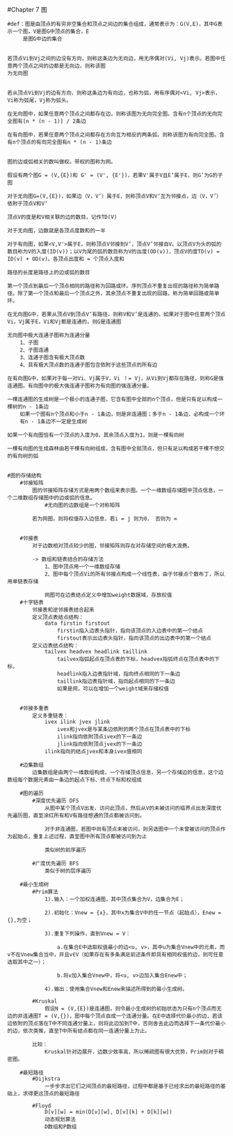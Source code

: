 #Chapter 7  	图

	#def：图是由顶点的有穷非空集合和顶点之间边的集合组成，通常表示为：G(V,E)，其中G表示一个图，V是图G中顶点的集合，E
		 是图G中边的集合


	若顶点Vi到Vj之间的边没有方向，则称这条边为无向边，用无序偶对(Vi, Vj)表示。若图中任意两个顶点之间的边都是无向边，则称该图
	为无向图


	若从顶点Vi到Vj的边有方向，则称这条边为有向边，也称为弧，用有序偶对<Vi, Vj>表示，Vi称为弧尾，Vj称为弧头。

	在无向图中，如果任意两个顶点之间都存在边，则称该图为无向完全图。含有n个顶点的无向完全图有[n * (n - 1)] / 2条边

	在有向图中，若果任意两个顶点之间都存在方向互为相反的两条弧，则称该图为有向完全图。含有n个顶点的有向完全图有n * (n - 1)条边


	图的边或弧相关的数叫做权。带权的图称为网。

	假设有两个图G = (V,{E})和 G' = (V', {E'})，若果V'属于V且E‘属于E，则G’为G的子图

	对于无向图G=(V,{E})，如果边（V，V‘）属于E，则称顶点V和V‘互为邻接点，边（V，V’）依附于顶点V和V‘

	顶点V的度是和V相关联的边的数目，记作TD(V)

	对于无向图，边数就是各顶点度数和的一半

	对于有向图，如果<V,V'>属于E，则称顶点V邻接到V‘，顶点V’邻接自V。以顶点V为头的弧的数目称为V的入度(ID(v))；以V为尾的弧的数目称为V的出度(OD(v))，顶点V的度TD(v) = ID(v) + OD(v)。各顶点出度和 = 个顶点入度和

	路径的长度是路径上的边或弧的数目

	第一个顶点到最后一个顶点相同的路径称为回路或环。序列顶点不重复出现的路径称为简单路径。除了第一个顶点和最后一个顶点之外，其余顶点不重复出现的回路，称为简单回路或简单环。

	在无向图G中，若果从顶点V到顶点V‘有路径，则称V和V’是连通的。如果对于图中任意两个顶点Vi，Vj属于E，Vi和Vj都是连通的，则G是连通图

	无向图中极大连通子图称为连通分量
		1、子图
		2、子图连通
		3、连通子图含有极大顶点数
		4、具有极大顶点数的连通子图包含依附于这些顶点的所有边

	在有向图G中，如果对于每一对Vi、Vj属于V，Vi ！= Vj，从Vi到Vj都存在路径，则称G是强连通图。有向图中的极大强连通子图称为有向图的强连通分量。

	一棵连通图的生成树是一个极小的连通子图，它含有图中全部的n个顶点，但是只有足以构成一棵树的n - 1条边
		如果一个图有n个顶点和小于n - 1条边，则是非连通图；多于n - 1条边，必构成一个环
		有n - 1条边不一定是生成树

	如果一个有向图恰有一个顶点的入度为0，其余顶点入度为1，则是一棵有向树

	一棵有向图的生成森林由若干棵有向树组成，含有图中全部顶点，但只有足以构成若干棵不想交的有向树的弧


	#图的存储结构
		#邻接矩阵
			图的邻接矩阵存储方式是用两个数组来表示图。一个一维数组存储图中顶点信息，一个二维数组存储图中的边或弧的信息。
				#无向图的边数组是一个对称矩阵

			若为网图，则将权值存入边信息，若i = j 则为0， 否则为 ∞


		#邻接表
			对于边数相对顶点较少的图，邻接矩阵则存在对存储空间的极大浪费。

			-> 数组和链表结合的存储方法
				1、图中顶点用一个一维数组存储
				2、图中每个顶点Vi的所有邻接点构成一个线性表，由于邻接点个数布丁，所以用单链表存储

				网图可在边表结点定义中增加weight数据域，存放权值
		#十字链表
			邻接表和逆邻接表结合起来
			定义顶点表结点结构：
				data firstin firstout
					firstin指入边表头指针，指向该顶点的入边表中的第一个结点
					firstout表示出边表头指针，指向该顶点的出边表中的第一个结点
			定义边表结点结构：
				tailvex headvex headlink taillink
					tailvex指弧起点在顶点表的下标，headvex指弧终点在顶点表中的下标，
					headlink指入边表指针域，指向终点相同的下一条边
					taillink指边表指针域，指向起点相同的下一条边
					如果是网，可以在增加一个weight域来存储权值

			
		#邻接多重表
			定义多重链表：
				ivex ilink jvex jlink
					ivex和jvex是与某条边依附的两个顶点在顶点表中的下标
					ilink指向依附顶点ivex的下一条边
					jlink指向依附顶点jvex的下一条边
				ilink指向的结点jvex和本身ivex值相同

		#边集数组
			边集数组是由两个一维数组构成，一个存储顶点信息，另一个存储边的信息，这个边数组每个数据元素由一条边的起点下标、终点下标和权组成

		#图的遍历
			#深度优先遍历 DFS
				从图中某个顶点V出发，访问此顶点，然后从V的未被访问的临界点出发深度优先遍历图，直至涂红所有和V有路径想通的顶点都被访问到。

				对于非连通图，若图中尚有顶点未被访问，则另选图中一个未曾被访问的顶点作为起始点，重复上述过程，直至图中所有顶点都被访问到为止

				类似树的前序遍历

			#广度优先遍历 BFS
				类似于树的层序遍历

		#最小生成树
			#Prim算法
				1).输入：一个加权连通图，其中顶点集合为V，边集合为E；

				2).初始化：Vnew = {x}，其中x为集合V中的任一节点（起始点），Enew = {},为空；

				3).重复下列操作，直到Vnew = V：

					a.在集合E中选取权值最小的边<u, v>，其中u为集合Vnew中的元素，而v不在Vnew集合当中，并且v∈V（如果存在有多条满足前述条件即具有相同权值的边，则可任意选取其中之一）；

					b.将v加入集合Vnew中，将<u, v>边加入集合Enew中；

				4).输出：使用集合Vnew和Enew来描述所得到的最小生成树。

			#Kruskal
				假设N = (V,{E})是连通图，则令最小生成树的初始状态为只有n个顶点而无边的非连通图T = (V,{})，图中每个顶点自成一个连通分量。在E中选择代价最小的边，若该边依附的顶点落在T中不同连通分量上，则将此边加到T中，否则舍去此边而选择下一条代价最小的边，依次类推，直至T中所有结点都在同一连通分量上为止。

			比较：
				Kruskal针对边展开，边数少效率高，所以稀疏图有很大优势，Prim则对于稠密图。

		#最短路径
			#Dijkstra
				一步步求出它们之间顶点的最短路径，过程中都是基于已经求出的最短路径的基础上，求得更远顶点的最短路径

			#Floyd
				D[v][w] = min(D[v][w], D[v][k] + D[k][w])
				动态规划算法
				D数组和P数组